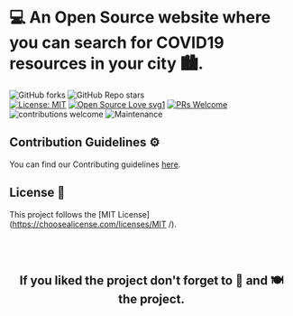 # 💻 An Open Source website where you can search for COVID19 resources in your city 🏙.


![GitHub forks](https://img.shields.io/github/forks/5tupidbrain/Covid19-avail) 
![GitHub Repo stars](https://img.shields.io/github/stars/5tupidbrain/Covid19-avail)
<br>
[![License: MIT](https://img.shields.io/badge/License-MIT-orange)](https://choosealicense.com/licenses/MIT/) 
[![Open Source Love svg1](https://badges.frapsoft.com/os/v1/open-source.svg?v=103)](https://github.com/ellerbrock/open-source-badges/) 
[![PRs Welcome](https://img.shields.io/badge/PRs-welcome-brightgreen.svg?style=flat-square)](http://makeapullrequest.com) 
![contributions welcome](https://img.shields.io/static/v1.svg?label=Contributions&message=Welcome&color=0059b3&style=flat-square) 
![Maintenance](https://img.shields.io/maintenance/yes/2021)


## Contribution Guidelines ⚙️

You can find our Contributing guidelines [here](https://github.com/5tupidbrain/Covid19-avail/blob/main/CONTRIBUTING.md).

## License 📝 

This project follows the [MIT License](https://choosealicense.com/licenses/MIT      /).

<br>
<br>
<h2 align="center">If you liked the project don't forget to 🌟 and 🍽 the project.</h2>
